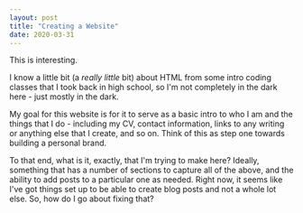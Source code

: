 ```yaml
---
layout: post
title: "Creating a Website"
date: 2020-03-31
---
```


This is interesting.

I know a little bit (a _really little_ bit) about HTML from some intro coding classes that I took back in high school, so I'm not completely in the dark here - just mostly in the dark.

My goal for this website is for it to serve as a basic intro to who I am and the things that I do - including my CV, contact information, links to any writing or anything else that I create, and so on. Think of this as step one towards building a personal brand.

To that end, what is it, exactly, that I'm trying to make here? Ideally, something that has a number of sections to capture all of the above, and the ability to add posts to a particular one as needed. Right now, it seems like I've got things set up to be able to create blog posts and not a whole lot else. So, how do I go about fixing that?
